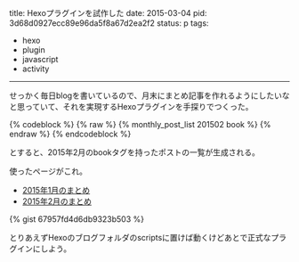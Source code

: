 
title: Hexoプラグインを試作した
date: 2015-03-04
pid: 3d68d0927ecc89e96da5f8a67d2ea2f2
status: p
tags:
- hexo
- plugin
- javascript
- activity
---

せっかく毎日blogを書いているので、月末にまとめ記事を作れるようにしたいなと思っていて、それを実現するHexoプラグインを手探りでつくった。

{% codeblock %}
{% raw %}
{% monthly\_post\_list 201502 book %}
{% endraw %}
{% endcodeblock %}

とすると、2015年2月のbookタグを持ったポストの一覧が生成される。

使ったページがこれ。
* [2015年1月のまとめ][1]
* [2015年2月のまとめ][2]

{% gist 67957fd4d6db9323b503 %}

とりあえずHexoのブログフォルダのscriptsに置けば動くけどあとで正式なプラグインにしよう。

[1]:	/2015/01/31/201501/201501-summary/
[2]:	/2015/02/28/201502/201502-summary/
